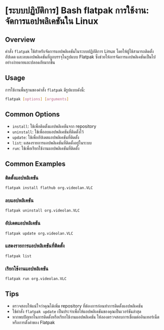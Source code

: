 # [ระบบปฏิบัติการ] Bash flatpak การใช้งาน: จัดการแอปพลิเคชันใน Linux

## Overview
คำสั่ง `flatpak` ใช้สำหรับจัดการแอปพลิเคชันในระบบปฏิบัติการ Linux โดยให้ผู้ใช้สามารถติดตั้ง อัปเดต และลบแอปพลิเคชันที่ถูกบรรจุในรูปแบบ Flatpak ซึ่งช่วยให้การจัดการแอปพลิเคชันเป็นไปอย่างง่ายดายและปลอดภัยมากขึ้น

## Usage
การใช้งานพื้นฐานของคำสั่ง `flatpak` มีรูปแบบดังนี้:

```bash
flatpak [options] [arguments]
```

## Common Options
- `install`: ใช้เพื่อติดตั้งแอปพลิเคชันจาก repository
- `uninstall`: ใช้เพื่อลบแอปพลิเคชันที่ติดตั้งไว้
- `update`: ใช้เพื่ออัปเดตแอปพลิเคชันที่ติดตั้ง
- `list`: แสดงรายการแอปพลิเคชันที่ติดตั้งอยู่ในระบบ
- `run`: ใช้เพื่อเรียกใช้งานแอปพลิเคชันที่ติดตั้ง

## Common Examples
### ติดตั้งแอปพลิเคชัน
```bash
flatpak install flathub org.videolan.VLC
```

### ลบแอปพลิเคชัน
```bash
flatpak uninstall org.videolan.VLC
```

### อัปเดตแอปพลิเคชัน
```bash
flatpak update org.videolan.VLC
```

### แสดงรายการแอปพลิเคชันที่ติดตั้ง
```bash
flatpak list
```

### เรียกใช้งานแอปพลิเคชัน
```bash
flatpak run org.videolan.VLC
```

## Tips
- ตรวจสอบให้แน่ใจว่าคุณได้เพิ่ม repository ที่ต้องการก่อนทำการติดตั้งแอปพลิเคชัน
- ใช้คำสั่ง `flatpak update` เป็นประจำเพื่อให้แอปพลิเคชันของคุณเป็นเวอร์ชันล่าสุด
- หากพบปัญหาในการติดตั้งหรือเรียกใช้งานแอปพลิเคชัน ให้ลองตรวจสอบการเชื่อมต่ออินเทอร์เน็ตหรือการตั้งค่าของ Flatpak
